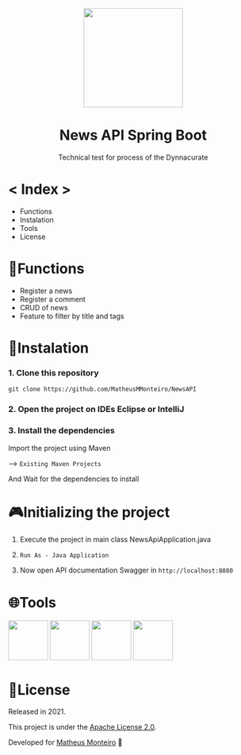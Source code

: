 <div align="center">
  <a href="https://www.linkedin.com/company/dynaccurate/?originalSubdomain=lu"><img src="https://user-images.githubusercontent.com/42879442/149836519-9c9cf992-2cb2-4f29-851d-0963909fc64b.png" width="200" align="center"></a>  

  <h1>News API Spring Boot  </h1>

Technical test for process of the Dynnacurate
</div>

# < Index >

<ul>
    <li>Functions</li>
    <li>Instalation</li>
    <li>Tools</li>
    <li>License</li>
</ul>

# 🚀Functions
- Register a news
- Register a comment
- CRUD of news
- Feature to filter by title and tags

# 📕Instalation 
### 1. Clone this repository
```
git clone https://github.com/MatheusMMonteiro/NewsAPI
```

### 2. Open the project on IDEs Eclipse or IntelliJ


### 3. Install the dependencies
Import the project using Maven

--> ```Existing Maven Projects```
 
And Wait for the dependencies to install

# 🎮Initializing the project

1. Execute the project in main class NewsApiApplication.java

2. ``` Run As - Java Application ```

3. Now open API documentation Swagger in ```http://localhost:8080```


<h1> 🌐Tools </h1> 
<div style="display: inline_block">
<img src="https://cdn.jsdelivr.net/gh/devicons/devicon/icons/java/java-original-wordmark.svg" width="80px"/>
<img src="https://cdn.jsdelivr.net/gh/devicons/devicon/icons/spring/spring-original-wordmark.svg" width="80px" />
<img src="https://cdn.jsdelivr.net/gh/devicons/devicon/icons/mysql/mysql-original-wordmark.svg" width="80px" />
<img src="https://cdn.jsdelivr.net/gh/devicons/devicon/icons/git/git-plain-wordmark.svg" width="80px" />
</div>

# 📝License
Released in 2021.

This project is under the [Apache License 2.0](./LICENSE).

Developed for [Matheus Monteiro](https://github.com/MatheusMMonteiro) 🚀
  
